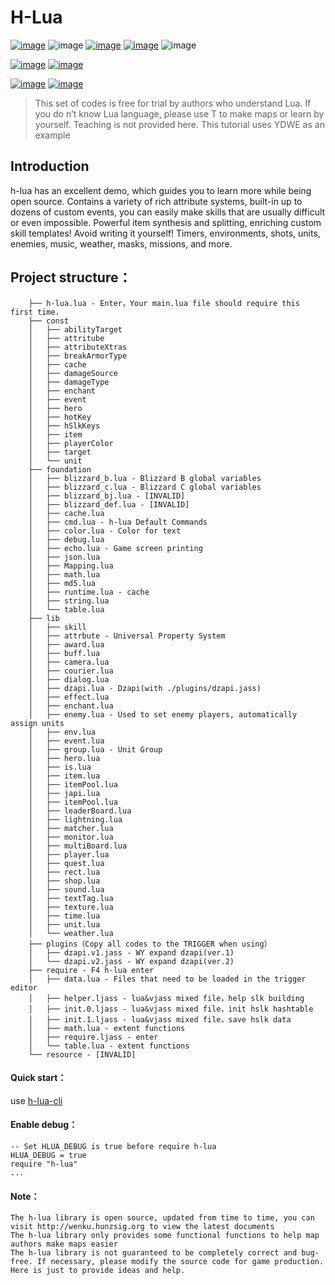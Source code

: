 # H-Lua

[![image](https://img.shields.io/badge/english-EN_US-blue.svg)](https://github.com/hunzsig-warcraft3/h-lua/blob/main/README_EN-US.md)
![image](https://img.shields.io/badge/license-MIT-blue.svg)
[![image](https://img.shields.io/badge/doc-document-blue.svg)](http://wenku.hunzsig.org/?_=_1_5)
[![image](https://img.shields.io/badge/author-hunzsig-red.svg)](https://www.hunzsig.com)
![image](https://img.shields.io/badge/email-mzyhaohaoren@qq.com-green.svg)

[![image](https://img.shields.io/badge/demo-HelloWorld-orange.svg)](https://github.com/hunzsig-warcraft3/w3x-h-lua-helloworld)
[![image](https://img.shields.io/badge/demo-MysteriousLand-orange.svg)](https://github.com/hunzsig-warcraft3/w3x-mysterious-land)

[![image](https://img.shields.io/badge/test-DZAPI-lightgrey.svg)](https://github.com/hunzsig-warcraft3/w3x-test-dzapi)
[![image](https://img.shields.io/badge/test-Crash-lightgrey.svg)](https://github.com/hunzsig-warcraft3/w3x-test-breakdown)

> This set of codes is free for trial by authors who understand Lua. If you do n’t know Lua language, please use T to make maps or learn by yourself. Teaching is not provided here. This tutorial uses YDWE as an example

## Introduction
h-lua has an excellent demo, which guides you to learn more while being open source.
Contains a variety of rich attribute systems, built-in up to dozens of custom events, you can easily make skills that are usually difficult or even impossible.
Powerful item synthesis and splitting, enriching custom skill templates! Avoid writing it yourself! 
Timers, environments, shots, units, enemies, music, weather, masks, missions, and more.

## Project structure：
```
    ├── h-lua.lua - Enter，Your main.lua file should require this first time.
    ├── const
    │   ├── abilityTarget
    │   ├── attritube
    │   ├── attributeXtras
    │   ├── breakArmorType
    │   ├── cache
    │   ├── damageSource
    │   ├── damageType
    │   ├── enchant
    │   ├── event
    │   ├── hero
    │   ├── hotKey
    │   ├── hSlkKeys
    │   ├── item
    │   ├── playerColor
    │   ├── target
    │   └── unit
    ├── foundation
    │   ├── blizzard_b.lua - Blizzard B global variables
    │   ├── blizzard_c.lua - Blizzard C global variables
    │   ├── blizzard_bj.lua - [INVALID]
    │   ├── blizzard_def.lua - [INVALID]
    │   ├── cache.lua
    │   ├── cmd.lua - h-lua Default Commands
    │   ├── color.lua - Color for text
    │   ├── debug.lua
    │   ├── echo.lua - Game screen printing
    │   ├── json.lua
    │   ├── Mapping.lua
    │   ├── math.lua
    │   ├── md5.lua
    │   ├── runtime.lua - cache
    │   ├── string.lua
    │   └── table.lua
    ├── lib
    │   ├── skill
    │   ├── attrbute - Universal Property System
    │   ├── award.lua
    │   ├── buff.lua
    │   ├── camera.lua
    │   ├── courier.lua
    │   ├── dialog.lua
    │   ├── dzapi.lua - Dzapi(with ./plugins/dzapi.jass)
    │   ├── effect.lua
    │   ├── enchant.lua
    │   ├── enemy.lua - Used to set enemy players, automatically assign units
    │   ├── env.lua
    │   ├── event.lua
    │   ├── group.lua - Unit Group
    │   ├── hero.lua
    │   ├── is.lua
    │   ├── item.lua
    │   ├── itemPool.lua
    │   ├── japi.lua
    │   ├── itemPool.lua
    │   ├── leaderBoard.lua
    │   ├── lightning.lua
    │   ├── matcher.lua
    │   ├── monitor.lua
    │   ├── multiBoard.lua
    │   ├── player.lua
    │   ├── quest.lua
    │   ├── rect.lua
    │   ├── shop.lua
    │   ├── sound.lua
    │   ├── textTag.lua
    │   ├── texture.lua
    │   ├── time.lua
    │   ├── unit.lua
    │   └── weather.lua 
    ├── plugins（Copy all codes to the TRIGGER when using）
    │   ├── dzapi.v1.jass - WY expand dzapi(ver.1)
    │   └── dzapi.v2.jass - WY expand dzapi(ver.2)
    ├── require - F4 h-lua enter
    │   ├── data.lua - Files that need to be loaded in the trigger editor
    │   ├── helper.ljass - lua&vjass mixed file，help slk building
    │   ├── init.0.ljass - lua&vjass mixed file，init hslk hashtable
    │   ├── init.1.ljass - lua&vjass mixed file，save hslk data
    │   ├── math.lua - extent functions
    │   ├── require.ljass - enter
    │   └── table.lua - extent functions
    └── resource - [INVALID]
```

#### Quick start：
use [h-lua-cli](https://github.com/hunzsig-warcraft3/h-lua-cli)


#### Enable debug：
```
-- Set HLUA_DEBUG is true before require h-lua
HLUA_DEBUG = true
require "h-lua"
...
```


#### Note：
```
The h-lua library is open source, updated from time to time, you can visit http://wenku.hunzsig.org to view the latest documents
The h-lua library only provides some functional functions to help map authors make maps easier
The h-lua library is not guaranteed to be completely correct and bug-free. If necessary, please modify the source code for game production. Here is just to provide ideas and help.
```